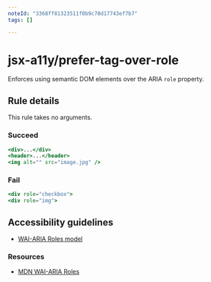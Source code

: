 ```yaml
---
noteId: "3368ff81323511f0b9c70d17743ef7b7"
tags: []

---
```


# jsx-a11y/prefer-tag-over-role

<!-- end auto-generated rule header -->

Enforces using semantic DOM elements over the ARIA `role` property.

## Rule details

This rule takes no arguments.

### Succeed

```jsx
<div>...</div>
<header>...</header>
<img alt="" src="image.jpg" />
```

### Fail

```jsx
<div role="checkbox">
<div role="img">
```

## Accessibility guidelines

- [WAI-ARIA Roles model](https://www.w3.org/TR/wai-aria-1.0/roles)

### Resources

- [MDN WAI-ARIA Roles](https://developer.mozilla.org/en-US/docs/Web/Accessibility/ARIA/Roles)
